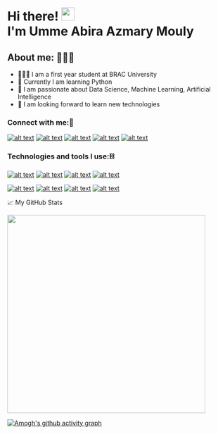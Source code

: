 <h1>Hi there! <img src="https://user-images.githubusercontent.com/42378118/110234147-e3259600-7f4e-11eb-95be-0c4047144dea.gif" width="30"><br>
 I'm Umme Abira Azmary Mouly</h1> 

<h2> About me: 👩🏻‍💻 </h2>

- 💁🏻‍♀️ I am a first year student at BRAC University
- 🐍 Currently I am learning Python
- 🚀 I am passionate about Data Science, Machine Learning, Artificial Intelligence
- 💜 I am looking forward to learn new technologies


### Connect with me:🥳

[![alt text][1.1]][1]
[![alt text][2.1]][2]
[![alt text][3.1]][3]
[![alt text][4.1]][4]
[![alt text][5.1]][5]


[1.1]: https://img.shields.io/badge/Twitter-1DA1F2?style=for-the-badge&logo=twitter&logoColor=white
[2.1]: https://img.shields.io/badge/Facebook-1877F2?style=for-the-badge&logo=facebook&logoColor=white
[3.1]: https://img.shields.io/badge/GitHub-100000?style=for-the-badge&logo=github&logoColor=white
[4.1]: https://img.shields.io/badge/Discord-7289DA?style=for-the-badge&logo=discord&logoColor=white
[5.1]: https://img.shields.io/badge/Medium-12100E?style=for-the-badge&logo=medium&logoColor=white


[1]: https://twitter.com/AbiraAzmary
[2]: https://www.facebook.com/profile.php?id=100007779378903
[3]: https://github.com/Mouly22
[4]: https://discord.com/channels/@me
[5]: https://medium.com/@abiraazmary22


### Technologies and tools I use:⛓

[![alt text][1.2]][1]
[![alt text][2.2]][2]
[![alt text][3.2]][3]
[![alt text][4.2]][4]

[![alt text][1.3]][1]
[![alt text][2.3]][2]
[![alt text][3.3]][3]
[![alt text][4.3]][4]




[1.2]: https://img.shields.io/badge/Python-FFD43B?style=for-the-badge&logo=python&logoColor=darkgreen
[2.2]: https://img.shields.io/badge/HTML5-E34F26?style=for-the-badge&logo=html5&logoColor=white
[3.2]:https://img.shields.io/badge/CSS3-1572B6?style=for-the-badge&logo=css3&logoColor=white
[4.2]:https://img.shields.io/badge/Git-F05032?style=for-the-badge&logo=git&logoColor=white

[1.3]: https://img.shields.io/badge/Visual_Studio_Code-0078D4?style=for-the-badge&logo=visual%20studio%20code&logoColor=white
[2.3]:https://img.shields.io/badge/Figma-F24E1E?style=for-the-badge&logo=figma&logoColor=white
[3.3]: https://img.shields.io/badge/Coursera-0056D2?style=for-the-badge&logo=Coursera&logoColor=white
[4.3]: https://img.shields.io/badge/Udemy-EC5252?style=for-the-badge&logo=Udemy&logoColor=white

📈 My GitHub Stats
<p>
  <a align = "center" href="#"><img src="https://github-readme-stats.vercel.app/api?username=Mouly22&show_icons=true&count_private=true&theme=dark" width="450"></a>
</p>


[![Amogh's github activity graph](https://activity-graph.herokuapp.com/graph?username=Mouly22&bg_color=000000&color=3620f7&line=5a0c99&point=1adbce&area=true&hide_border=true)](https://github.com/ashutosh00710/github-readme-activity-graph)
 
 <!--[Mouly22's GitHub activity graph](https://activity-graph.herokuapp.com/graph?username=Mouly22&theme=xcode)>
